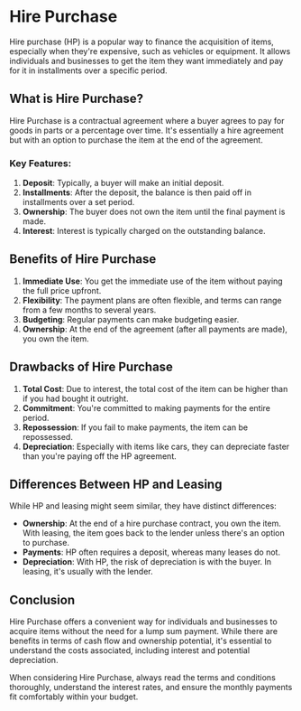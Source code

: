 # Hire Purchase

Hire purchase (HP) is a popular way to finance the acquisition of items, especially when they're expensive, such as vehicles or equipment. It allows individuals and businesses to get the item they want immediately and pay for it in installments over a specific period.

## What is Hire Purchase?

Hire Purchase is a contractual agreement where a buyer agrees to pay for goods in parts or a percentage over time. It's essentially a hire agreement but with an option to purchase the item at the end of the agreement.

### Key Features:

1. **Deposit**: Typically, a buyer will make an initial deposit.
2. **Installments**: After the deposit, the balance is then paid off in installments over a set period.
3. **Ownership**: The buyer does not own the item until the final payment is made.
4. **Interest**: Interest is typically charged on the outstanding balance.

## Benefits of Hire Purchase

1. **Immediate Use**: You get the immediate use of the item without paying the full price upfront.
2. **Flexibility**: The payment plans are often flexible, and terms can range from a few months to several years.
3. **Budgeting**: Regular payments can make budgeting easier.
4. **Ownership**: At the end of the agreement (after all payments are made), you own the item.

## Drawbacks of Hire Purchase

1. **Total Cost**: Due to interest, the total cost of the item can be higher than if you had bought it outright.
2. **Commitment**: You're committed to making payments for the entire period.
3. **Repossession**: If you fail to make payments, the item can be repossessed.
4. **Depreciation**: Especially with items like cars, they can depreciate faster than you're paying off the HP agreement.

## Differences Between HP and Leasing

While HP and leasing might seem similar, they have distinct differences:

- **Ownership**: At the end of a hire purchase contract, you own the item. With leasing, the item goes back to the lender unless there's an option to purchase.
- **Payments**: HP often requires a deposit, whereas many leases do not.
- **Depreciation**: With HP, the risk of depreciation is with the buyer. In leasing, it's usually with the lender.

## Conclusion

Hire Purchase offers a convenient way for individuals and businesses to acquire items without the need for a lump sum payment. While there are benefits in terms of cash flow and ownership potential, it's essential to understand the costs associated, including interest and potential depreciation.

When considering Hire Purchase, always read the terms and conditions thoroughly, understand the interest rates, and ensure the monthly payments fit comfortably within your budget.